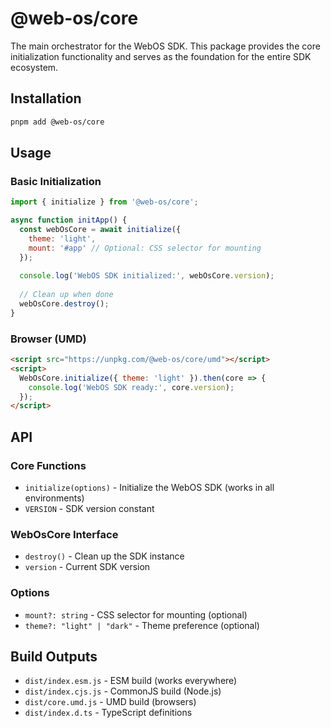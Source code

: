 # @web-os/core

The main orchestrator for the WebOS SDK. This package provides the core initialization functionality and serves as the foundation for the entire SDK ecosystem.

## Installation

```bash
pnpm add @web-os/core
```

## Usage

### Basic Initialization

```javascript
import { initialize } from '@web-os/core';

async function initApp() {
  const webOsCore = await initialize({ 
    theme: 'light',
    mount: '#app' // Optional: CSS selector for mounting
  });
  
  console.log('WebOS SDK initialized:', webOsCore.version);
  
  // Clean up when done
  webOsCore.destroy();
}
```

### Browser (UMD)

```html
<script src="https://unpkg.com/@web-os/core/umd"></script>
<script>
  WebOsCore.initialize({ theme: 'light' }).then(core => {
    console.log('WebOS SDK ready:', core.version);
  });
</script>
```

## API

### Core Functions

- `initialize(options)` - Initialize the WebOS SDK (works in all environments)
- `VERSION` - SDK version constant

### WebOsCore Interface

- `destroy()` - Clean up the SDK instance
- `version` - Current SDK version

### Options

- `mount?: string` - CSS selector for mounting (optional)
- `theme?: "light" | "dark"` - Theme preference (optional)

## Build Outputs

- `dist/index.esm.js` - ESM build (works everywhere)
- `dist/index.cjs.js` - CommonJS build (Node.js)
- `dist/core.umd.js` - UMD build (browsers)
- `dist/index.d.ts` - TypeScript definitions
